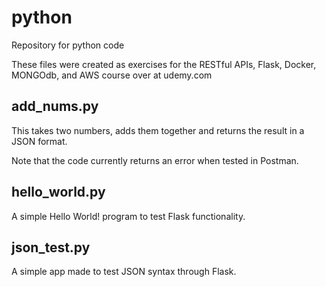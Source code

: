 # python
Repository for python code

These files were created as exercises for the RESTful APIs, Flask, Docker, MONGOdb, and AWS course over at udemy.com

add_nums.py
-----------
This takes two numbers, adds them together and returns the result in a JSON format.

Note that the code currently returns an error when tested in Postman.

hello_world.py
--------------
A simple Hello World! program to test Flask functionality.

json_test.py
------------
A simple app made to test JSON syntax through Flask. 
